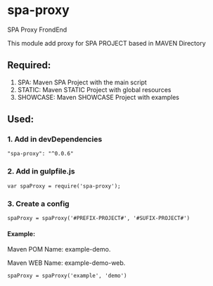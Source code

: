 # spa-proxy
SPA Proxy FrondEnd

This module add proxy for SPA PROJECT based in MAVEN Directory

## Required:

1. SPA: Maven SPA Project with the main script
2. STATIC: Maven STATIC Project with global resources
3. SHOWCASE: Maven SHOWCASE Project with examples

## Used:

### 1. Add in devDependencies
```
"spa-proxy": "^0.0.6"
```
### 2. Add in gulpfile.js
```
var spaProxy = require('spa-proxy');
```
### 3. Create a config 
```
spaProxy = spaProxy('#PREFIX-PROJECT#', '#SUFIX-PROJECT#')  
```
#### Example: 
Maven POM Name: example-demo.

Maven WEB Name: example-demo-web.
```
spaProxy = spaProxy('example', 'demo')
```


